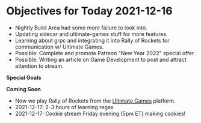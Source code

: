 # Objectives for Today 2021-12-16

- Nightly Build Area had some more failure to look into.
- Updating sidecar and ultimate-games stuff for more features.
- Learning about grpc and integrating it into Rally of Rockets for communication w/ Ultimate Games.
- Possible: Complete and promote Patreon "New Year 2022" special offer.
- Possible: Writing an article on Game Development to post and attract attention to stream.

**Special Goals**


**Coming Soon**

- Now we play Rally of Rockets from the [Ultimate Games](https://ultimate.games/) platform.
- 2021-12-17: 2-3 hours of learning regex
- 2021-12-17: Cookie stream Friday evening (5pm ET) making cookies!
